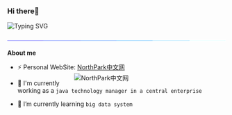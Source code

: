 ### Hi there🐻



![Typing SVG](https://readme-typing-svg.demolab.com?font=Fira+Code&pause=1000&width=435&lines=I'm+liuhouer+Welcome+!)

<img  src="assests/borderseperator.gif">

**About me**

- ⚡  Personal WebSite: [NorthPark中文网](https://northpark.cn)       <img align='right' src="https://s1.ax1x.com/2023/03/17/ppGF83Q.png" width="350" alt="NorthPark中文网" />

- 🔭 I'm currently working as a `java technology manager in a central enterprise`

- 🌱 I’m currently learning `big data system`
  <!-- 

- 📫 How to reach me: `telegram:@liuhouer`
  -->

  

<!--
**liuhouer/liuhouer** is a ✨ _special_ ✨ repository because its `README.md` (this file) appears on your GitHub profile.

Here are some ideas to get you started:

- 🔭 I’m currently working on ...
- 🌱 I’m currently learning ...
- 👯 I’m looking to collaborate on ...
- 🤔 I’m looking for help with ...
- 💬 Ask me about ...
- 📫 How to reach me: ...
- 😄 Pronouns: ...
- ⚡ Fun fact: ...
-->
